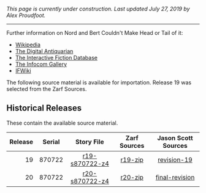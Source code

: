*This page is currently under construction. Last updated July 27, 2019 by Alex Proudfoot.*

----

Further information on Nord and Bert Couldn't Make Head or Tail of it:

* [Wikipedia](https://en.wikipedia.org/wiki/Nord_and_Bert_Couldn%27t_Make_Head_or_Tail_of_It)
* [The Digital Antiquarian](https://www.filfre.net/2015/10/nord-and-bert/)
* [The Interactive Fiction Database](https://ifdb.tads.org/viewgame?id=zxb8pq3qrkvdob4i)
* [The Infocom Gallery](http://infocom.elsewhere.org/gallery/nordbert/nordbert.html)
* [IFWiki](http://www.ifwiki.org/index.php/Nord_and_Bert_Couldn%27t_Make_Head_or_Tail_of_It)

The following source material is available for importation. Release 19 was selected from the Zarf Sources.

## Historical Releases

These contain the available source material.

| Release | Serial | Story File        | Zarf Sources | Jason Scott Sources |
| -------:|:------:|:-----------------:|:------------:|:-------------------:|
|      19 | 870722 |  [r19-s870722-z4] |    [r19-zip] |       [revision-19] |
|      20 | 870722 |  [r20-s870722-z4] |    [r20-zip] |    [final-revision] |

[r19-s870722-z4]: https://eblong.com/infocom/gamefiles/nordandbert-r19-s870722.z4
[r19-zip]: https://eblong.com/infocom/sources/nordandbert-r19.zip
[revision-19]: https://github.com/historicalsource/nordandbert/tree/1f51010abafdee69aa7b9292e20e4a7ae75ce82e

[r20-s870722-z4]: https://eblong.com/infocom/gamefiles/nordandbert-r20-s870722.z4
[r20-zip]: https://eblong.com/infocom/sources/nordandbert-r20.zip
[final-revision]: https://github.com/historicalsource/nordandbert/tree/428d629597807c3d8f48c6c820580f49a9de6c93
